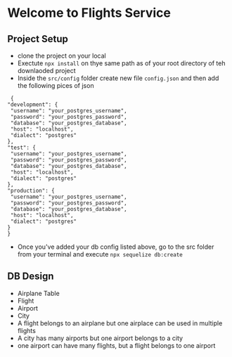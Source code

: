 # Welcome to Flights Service

## Project Setup

- clone the project on your local
- Exectute `npx install` on thye same path as of your root directory of teh downlaoded project
- Inside the `src/config` folder create new file `config.json` and then add the following pices of json

```
 {
"development": {
 "username": "your_postgres_username",
 "password": "your_postgres_password",
 "database": "your_postgres_database",
 "host": "localhost",
 "dialect": "postgres"
},
"test": {
 "username": "your_postgres_username",
 "password": "your_postgres_password",
 "database": "your_postgres_database",
 "host": "localhost",
 "dialect": "postgres"
},
"production": {
 "username": "your_postgres_username",
 "password": "your_postgres_password",
 "database": "your_postgres_database",
 "host": "localhost",
 "dialect": "postgres"
}
}

```

- Once you've added your db config listed above, go to the src folder from your terminal and execute `npx sequelize db:create`

## DB Design

- Airplane Table
- Flight
- Airport
- City
- A flight belongs to an airplane but one airplace can be used in multiple flights
- A city has many airports but one airport belongs to a city
- one airport can have many flights, but a flight belongs to one airport
